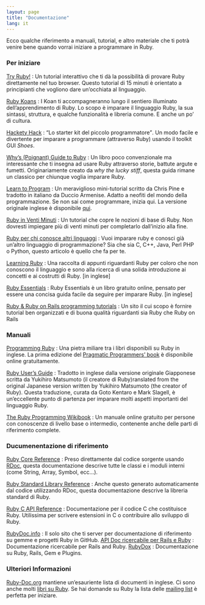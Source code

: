 ```yaml
---
layout: page
title: "Documentazione"
lang: it
---
```


Ecco qualche riferimento a manuali, tutorial, e altro materiale che ti
potrà venire bene quando vorrai iniziare a programmare in Ruby.

### Per iniziare

[Try Ruby!][1]
: Un tutorial interattivo che ti dà la possibilità di provare Ruby
  direttamente nel tuo browser. Questo tutorial di 15 minuti è orientato
  a principianti che vogliono dare un’occhiata al linguaggio.

[Ruby Koans][2]
: I Koan ti accompagneranno lungo il sentiero illuminato
  dell’apprendimento di Ruby. Lo scopo è imparare il linguaggio Ruby, la
  sua sintassi, struttura, e qualche funzionalità e libreria comune. E
  anche un po’ di cultura.

[Hackety Hack][3]
: <q cite="http://hacketyhack.heroku.com/">Lo starter kit del piccolo
  programmatore</q>. Un modo facile e divertente per imparare a
  programmare (attraverso Ruby) usando il toolkit GUI *Shoes*.

[Why’s (Poignant) Guide to Ruby][4]
: Un libro poco convenzionale ma interessante che ti insegna ad usare
  Ruby attraverso storie, battute argute e fumetti. Originariamente
  creato da *why the lucky stiff*, questa guida rimane un classico per
  chiunque voglia imparare Ruby.

[Learn to Program][5]
: Un meraviglioso mini-tutorial scritto da Chris Pine e tradotto in
  italiano da Duccio Armenise. Adatto a neofiti del mondo della
  programmazione. Se non sai come programmare, inizia qui. La versione
  originale inglese è disponibile [qui][6].

[Ruby in Venti Minuti](/it/documentation/quickstart/)
: Un tutorial che copre le nozioni di base di Ruby. Non dovresti
  impiegare più di venti minuti per completarlo dall’inizio alla fine.

[Ruby per chi conosce altri linguaggi](/it/documentation/ruby-from-other-languages/)
: Vuoi imparare ruby e conosci già un’altro linguaggio di
  programmazione? Sia che sia C, C++, Java, Perl PHP o Python, questo
  articolo è quello che fa per te.

[Learning Ruby][7]
: Una raccolta di appunti riguardanti Ruby per coloro che non conoscono
  il linguaggio e sono alla ricerca di una solida introduzione ai
  concetti e ai costrutti di Ruby. \[in inglese\]

[Ruby Essentials][8]
: Ruby Essentials è un libro gratuito online, pensato per essere una
  concisa guida facile da seguire per imparare Ruby. \[in inglese\]

[Ruby &amp; Ruby on Rails programming tutorials][9]
: Un sito il cui scopo è fornire tutorial ben organizzati e di buona
  qualità riguardanti sia Ruby che Ruby on Rails

### Manuali

[Programming Ruby][10]
: Una pietra miliare tra i libri disponibili su Ruby in inglese. La
  prima edizione del [Pragmatic Programmers’ book][11] è disponibile
  online gratuitamente.

[Ruby User’s Guide][12]
: Tradotto in inglese dalla versione originale Giapponese scritta da
  Yukihiro Matsumoto (il creatore di Ruby)ranslated from the original
  Japanese version written by Yukihiro Matsumoto (the creator of Ruby).
  Questa traduzione, curata da Goto Kentaro e Mark Slagell, è
  un’eccellente punto di partenza per imparare molti aspetti importanti
  del linguaggio Ruby.

[The Ruby Programming Wikibook][13]
: Un manuale online gratuito per persone con conoscenze di livello base
  o intermedio, contenente anche delle parti di riferimento complete.

### Ducumenentazione di riferimento

[Ruby Core Reference][14]
: Preso direttamente dal codice sorgente usando [RDoc][15], questa
  documentazione descrive tutte le classi e i moduli interni (come
  String, Array, Symbol, ecc…).

[Ruby Standard Library Reference][16]
: Anche questo generato automaticamente dal codice utilizzando RDoc,
  questa documentazione descrive la libreria standard di Ruby.

[Ruby C API Reference][17]
: Documentazione per il codice C che costituisce Ruby. Utilissima per
  scrivere estensioni in C o contribuire allo sviluppo di Ruby.

 [RubyDoc.info][18]
 : Il solo sito che ti server per documentazione di riferimento su gemme
  e progetti Ruby in GitHub.
 [API Doc ricercabile per Rails e Ruby][19]
 : Documentazione ricercabile per Rails and Ruby.
 [RubyDox][20]
 : Documentazione su Ruby, Rails, Gem e Plugins.
 ### Ulteriori Informazioni

[Ruby-Doc.org][21] mantiene un’esauriente lista di documenti in inglese.
Ci sono anche molti [libri su Ruby][22]. Se hai domande su Ruby la lista
delle [mailing list](/it/community/mailing-lists/) è perfetta per
iniziare.



[1]: http://tryruby.org/ 
[2]: http://rubykoans.com/ 
[3]: http://hackety-hack.com/ 
[4]: http://mislav.uniqpath.com/poignant-guide/ 
[5]: http://corsorubyonrails.com/imparare-a-programmare/ 
[6]: http://pine.fm/LearnToProgram/ 
[7]: http://rubylearning.com/ 
[8]: http://www.techotopia.com/index.php/Ruby_Essentials 
[9]: http://www.meshplex.org/wiki/Ruby/Ruby_on_Rails_programming_tutorials 
[10]: http://www.ruby-doc.org/docs/ProgrammingRuby/ 
[11]: http://pragmaticprogrammer.com/titles/ruby/index.html 
[12]: http://www.rubyist.net/~slagell/ruby/ 
[13]: http://en.wikibooks.org/wiki/Ruby_programming_language 
[14]: http://www.ruby-doc.org/core 
[15]: http://rdoc.sourceforge.net 
[16]: http://www.ruby-doc.org/stdlib 
[17]: http://www.ruby-doc.org/doxygen/current/ 
[18]: http://www.rubydoc.info/ 
[19]: http://railsapi.com/ 
[20]: http://www.rubydox.net/ 
[21]: http://ruby-doc.org 
[22]: http://www.ruby-doc.org/bookstore 
